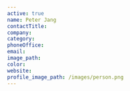 ```yaml
---
active: true
name: Peter Jang
contactTitle:
company:
category:
phoneOffice:
email:
image_path:
color:
website:
profile_image_path: /images/person.png
---
```

